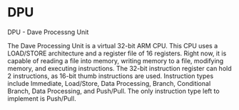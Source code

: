 # DPU
DPU - Dave Processng Unit

The Dave Processing Unit is a virtual 32-bit ARM CPU.  This CPU uses a LOAD/STORE architecture and a register file of 16 registers.  Right now, it is capable of reading a file into memory, writing memory to a file, modifying memory, and executing instructions.  The 32-bit instruction register can hold 2 instructions, as 16-bit thumb instructions are used.  Instruction types include Immediate, Load/Store, Data Processing, Branch, Conditional Branch, Data Processing, and Push/Pull.  The only instruction type left to implement is Push/Pull. 
